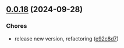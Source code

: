 

## [0.0.18](https://github.com/dq-alhq/cleon-cli/compare/v0.0.17...v0.0.18) (2024-09-28)


### Chores

* release new version, refactoring ([e92c8d7](https://github.com/dq-alhq/cleon-cli/commit/e92c8d75d272480cbe7f946b50235d316c99ca44))

